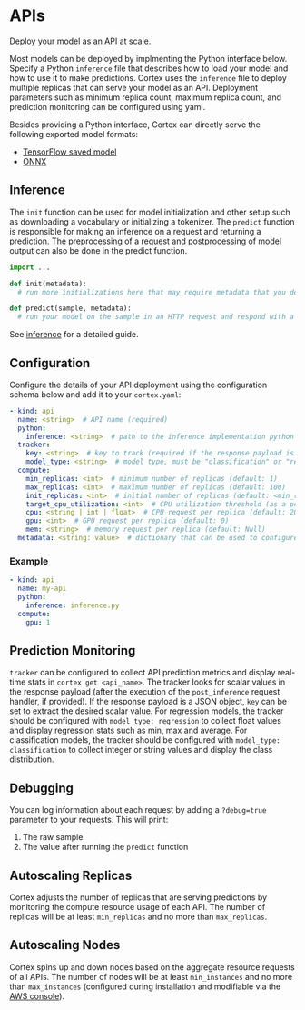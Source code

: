 # APIs

Deploy your model as an API at scale.

Most models can be deployed by implmenting the Python interface below. Specify a Python `inference` file that describes how to load your model and how to use it to make predictions. Cortex uses the `inference` file to deploy multiple replicas that can serve your model as an API. Deployment parameters such as minimum replica count, maximum replica count, and prediction monitoring can be configured using yaml.

Besides providing a Python interface, Cortex can directly serve the following exported model formats:

- [TensorFlow saved model](./tensorflow/api.md)
- [ONNX](./onnx/api.md)

## Inference

The `init` function can be used for model initialization and other setup such as downloading a vocabulary or initializing a tokenizer. The `predict` function is responsible for making an inference on a request and returning a prediction. The preprocessing of a request and postprocessing of model output can also be done in the predict function.

```python
import ...

def init(metadata):
  # run more initializations here that may require metadata that you define in your yaml

def predict(sample, metadata):
  # run your model on the sample in an HTTP request and respond with a prediction
```

See [inference](./inference.md) for a detailed guide.

## Configuration

Configure the details of your API deployment using the configuration schema below and add it to your `cortex.yaml`:

```yaml
- kind: api
  name: <string>  # API name (required)
  python:
    inference: <string>  # path to the inference implementation python file, relative to the cortex root (required)
  tracker:
    key: <string>  # key to track (required if the response payload is a JSON object)
    model_type: <string>  # model type, must be "classification" or "regression" (required)
  compute:
    min_replicas: <int>  # minimum number of replicas (default: 1)
    max_replicas: <int>  # maximum number of replicas (default: 100)
    init_replicas: <int>  # initial number of replicas (default: <min_replicas>)
    target_cpu_utilization: <int>  # CPU utilization threshold (as a percentage) to trigger scaling (default: 80)
    cpu: <string | int | float>  # CPU request per replica (default: 200m)
    gpu: <int>  # GPU request per replica (default: 0)
    mem: <string>  # memory request per replica (default: Null)
  metadata: <string: value>  # dictionary that can be used to configure custom values (optional)
```

### Example

```yaml
- kind: api
  name: my-api
  python:
    inference: inference.py
  compute:
    gpu: 1
```

## Prediction Monitoring

`tracker` can be configured to collect API prediction metrics and display real-time stats in `cortex get <api_name>`. The tracker looks for scalar values in the response payload (after the execution of the `post_inference` request handler, if provided). If the response payload is a JSON object, `key` can be set to extract the desired scalar value. For regression models, the tracker should be configured with `model_type: regression` to collect float values and display regression stats such as min, max and average. For classification models, the tracker should be configured with `model_type: classification` to collect integer or string values and display the class distribution.

## Debugging

You can log information about each request by adding a `?debug=true` parameter to your requests. This will print:

1. The raw sample
2. The value after running the `predict` function

## Autoscaling Replicas

Cortex adjusts the number of replicas that are serving predictions by monitoring the compute resource usage of each API. The number of replicas will be at least `min_replicas` and no more than `max_replicas`.

## Autoscaling Nodes

Cortex spins up and down nodes based on the aggregate resource requests of all APIs. The number of nodes will be at least `min_instances` and no more than `max_instances` (configured during installation and modifiable via the [AWS console](https://docs.aws.amazon.com/autoscaling/ec2/userguide/as-manual-scaling.html)).
